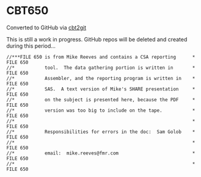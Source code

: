 # CBT650
Converted to GitHub via [cbt2git](https://github.com/wizardofzos/cbt2git)

This is still a work in progress. GitHub repos will be deleted and created during this period...

```
//***FILE 650 is from Mike Reeves and contains a CSA reporting      *   FILE 650
//*           tool.  The data gathering portion is written in       *   FILE 650
//*           Assembler, and the reporting program is written in    *   FILE 650
//*           SAS.  A text version of Mike's SHARE presentation     *   FILE 650
//*           on the subject is presented here, because the PDF     *   FILE 650
//*           version was too big to include on the tape.           *   FILE 650
//*                                                                 *   FILE 650
//*           Responsibilities for errors in the doc:  Sam Golob    *   FILE 650
//*                                                                 *   FILE 650
//*           email:  mike.reeves@fmr.com                           *   FILE 650
//*                                                                 *   FILE 650
```
